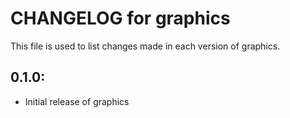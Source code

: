 # CHANGELOG for graphics

This file is used to list changes made in each version of graphics.

## 0.1.0:

* Initial release of graphics

